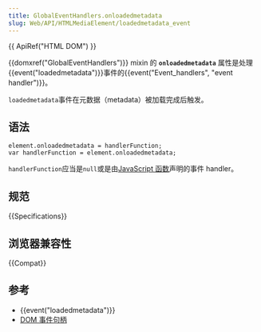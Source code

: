 ```yaml
---
title: GlobalEventHandlers.onloadedmetadata
slug: Web/API/HTMLMediaElement/loadedmetadata_event
---
```

{{ ApiRef("HTML DOM") }}

{{domxref("GlobalEventHandlers")}} mixin 的 **`onloadedmetadata`** 属性是处理{{event("loadedmetadata")}}事件的{{event("Event_handlers", "event handler")}}。

`loadedmetadata`事件在元数据（metadata）被加载完成后触发。

## 语法

```plain
element.onloadedmetadata = handlerFunction;
var handlerFunction = element.onloadedmetadata;
```

`handlerFunction`应当是`null`或是由[JavaScript 函数](/en-US/docs/Web/JavaScript/Reference/Functions)声明的事件 handler。

## 规范

{{Specifications}}

## 浏览器兼容性

{{Compat}}

## 参考

- {{event("loadedmetadata")}}
- [DOM 事件句柄](/en-US/docs/Web/Guide/Events/Event_handlers)
